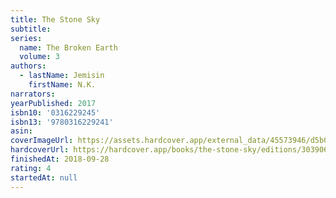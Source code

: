 ```yaml
---
title: The Stone Sky
subtitle:
series:
  name: The Broken Earth
  volume: 3
authors:
  - lastName: Jemisin
    firstName: N.K.
narrators:
yearPublished: 2017
isbn10: '0316229245'
isbn13: '9780316229241'
asin:
coverImageUrl: https://assets.hardcover.app/external_data/45573946/d5b057644853864759209c4edba6334d8887fd94.jpeg
hardcoverUrl: https://hardcover.app/books/the-stone-sky/editions/30390649
finishedAt: 2018-09-28
rating: 4
startedAt: null
---
```

